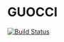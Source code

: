 # GUOCCI
[![Build Status](https://secure.travis-ci.org/Mamut3D/guocci.png)](http://travis-ci.org/Mamut3D/guocci)
